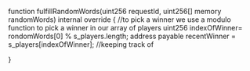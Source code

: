 function fulfillRandomWords(uint256 requestId, uint256[] memory randomWords) internal override {
//to pick a winner we use a modulo function to pick a winner in our array of players
uint256 indexOfWinner= rondomWords[0] % s_players.length;
address payable recentWinner = s_players[indexOfWinner];
//keeping track of 

}
